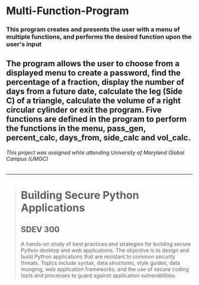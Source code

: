 # Multi-Function-Program
### This program creates and presents the user with a menu of multiple functions, and performs the desired function upon the user's input
The program allows the user to choose from a displayed menu to create a password, find the percentage of a fraction, display the number of days from a future date, calculate the leg (Side C) of a triangle, calculate the volume of a right circular cylinder or exit the program. Five functions are defined in the program to perform the functions in the menu, pass_gen, percent_calc, days_from, side_calc and vol_calc.   
---
###### This project was assigned while attending University of Maryland Global Campus (UMGC)
---

><h1>Building Secure Python Applications</h1>
><h2>SDEV 300</h2>
><p>A hands-on study of best practices and strategies for building secure Python desktop and web applications. The objective is to design and build Python applications that are resistant to common security threats. Topics include syntax, data structures, style guides, data munging, web application frameworks, and the use of secure coding tools and processes to guard against application vulnerabilities.</p>
